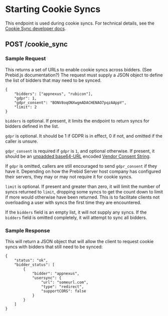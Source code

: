 # Starting Cookie Syncs

This endpoint is used during cookie syncs. For technical details, see the
[Cookie Sync developer docs](../developers/cookie-syncs.md).

## POST /cookie_sync

### Sample Request
This returns a set of URLs to enable cookie syncs across bidders. (See Prebid.js documentation?) The request
must supply a JSON object to define the list of bidders that may need to be synced.

```
{
    "bidders": ["appnexus", "rubicon"],
    "gdpr": 1,
    "gdpr_consent": "BONV8oqONXwgmADACHENAO7pqzAAppY",
    "limit": 2
}
```

`bidders` is optional. If present, it limits the endpoint to return syncs for bidders defined in the list.

`gdpr` is optional. It should be 1 if GDPR is in effect, 0 if not, and omitted if the caller is unsure.

`gdpr_consent` is required if `gdpr` is `1`, and optional otherwise. If present, it should be an [unpadded base64-URL](https://tools.ietf.org/html/rfc4648#page-7) encoded [Vendor Consent String](https://github.com/InteractiveAdvertisingBureau/GDPR-Transparency-and-Consent-Framework/blob/master/Consent%20string%20and%20vendor%20list%20formats%20v1.1%20Final.md#vendor-consent-string-format-).

If `gdpr` is  omitted, callers are still encouraged to send `gdpr_consent` if they have it.
Depending on how the Prebid Server host company has configured their servers, they may or may not require it for cookie syncs.

`limit` is optional. If present and greater than zero, it will limit the number of syncs returned to `limit`, dropping some syncs to
get the count down to limit if more would otherwise have been returned. This is to facilitate clients not overloading a user with syncs
the first time they are encountered.

If the `bidders` field is an empty list, it will not supply any syncs. If the `bidders` field is omitted completely, it will attempt
to sync all bidders.

### Sample Response

This will return a JSON object that will allow the client to request cookie syncs with bidders that still need to be synced:

```
{
    "status": "ok",
    "bidder_status": [
        {
            "bidder": "appnexus",
            "usersync": {
                "url": "someurl.com",
                "type": "redirect",
                "supportCORS": false
            }
        }
    ]
}
```
